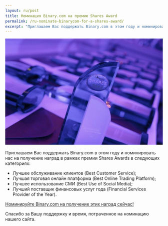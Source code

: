 ```yaml
---
layout: ru/post
title: Номинация Binary.com на премию Shares Award
permalink: /ru-nominate-binarycom-for-a-shares-award/
excerpt: "Приглашаем Вас поддержать Binary.com в этом году и номинировать нас на получение наград в рамках премии Shares Awards..."  
---
```


![](/images/sharesAward2015.png)

Приглашаем Вас поддержать Binary.com в этом году и номинировать нас на получение наград в рамках премии Shares Awards в следующих категориях: 

* Лучшее обслуживание клиентов (Best Customer Service);
* Лучшая торговая онлайн платформа (Best Online Trading Platform);
* Лучшее использование СМИ (Best Use of Social Media);
* Лучший поставщик финансовых услуг года (Financial Services Provider of the Year).

[Номинируйте Binary.com на получение этих наград сейчас!](http://info.binary.com/sharesawards15)

Спасибо за Вашу поддержку и время, потраченное на номинацию нашего сайта.
